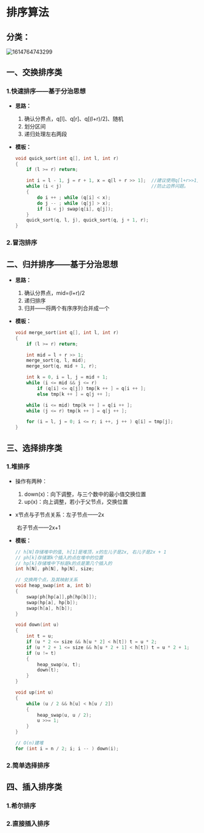# 排序算法

## 分类：

![1614764743299](C:\Users\Mr.Yang\AppData\Roaming\Typora\typora-user-images\1614764743299.png)

## 一、交换排序类

### 1.快速排序——基于分治思想

- **思路：**

  1. 确认分界点，q[l]、q[r]、q[(l+r)/2]、随机
  2. 划分区间
  3. 递归处理左右两段

- **模板：**

  ```c++
  void quick_sort(int q[], int l, int r)
  {
      if (l >= r) return;
  
      int i = l - 1, j = r + 1, x = q[l + r >> 1];	//建议使用q[l+r>>1]做分界点，
      while (i < j)									//防止边界问题。
      {
          do i ++ ; while (q[i] < x);
          do j -- ; while (q[j] > x);
          if (i < j) swap(q[i], q[j]);
      }
      quick_sort(q, l, j), quick_sort(q, j + 1, r);
  }
  ```

  

### 2.冒泡排序





## 二、归并排序——基于分治思想

- **思路：**

  1. 确认分界点，mid=(l+r)/2
  2. 递归排序
  3. 归并——将两个有序序列合并成一个

- **模板：**

  ```c++
  void merge_sort(int q[], int l, int r)
  {
      if (l >= r) return;
  
      int mid = l + r >> 1;
      merge_sort(q, l, mid);
      merge_sort(q, mid + 1, r);
  
      int k = 0, i = l, j = mid + 1;
      while (i <= mid && j <= r)
          if (q[i] <= q[j]) tmp[k ++ ] = q[i ++ ];
          else tmp[k ++ ] = q[j ++ ];
  
      while (i <= mid) tmp[k ++ ] = q[i ++ ];
      while (j <= r) tmp[k ++ ] = q[j ++ ];
  
      for (i = l, j = 0; i <= r; i ++, j ++ ) q[i] = tmp[j];
  }
  ```




## 三、选择排序类

### 1.堆排序

- 操作有两种：

  1. down(x)：向下调整，与三个数中的最小值交换位置
  2. up(x)：向上调整，若小于父节点，交换位置

- x节点与子节点关系：左子节点——2x

  ​									右子节点——2x+1

- **模板：**

  ```c++
  // h[N]存储堆中的值, h[1]是堆顶，x的左儿子是2x, 右儿子是2x + 1
  // ph[k]存储第k个插入的点在堆中的位置
  // hp[k]存储堆中下标是k的点是第几个插入的
  int h[N], ph[N], hp[N], size;
  
  // 交换两个点，及其映射关系
  void heap_swap(int a, int b)
  {
      swap(ph[hp[a]],ph[hp[b]]);
      swap(hp[a], hp[b]);
      swap(h[a], h[b]);
  }
  
  void down(int u)
  {
      int t = u;
      if (u * 2 <= size && h[u * 2] < h[t]) t = u * 2;
      if (u * 2 + 1 <= size && h[u * 2 + 1] < h[t]) t = u * 2 + 1;
      if (u != t)
      {
          heap_swap(u, t);
          down(t);
      }
  }
  
  void up(int u)
  {
      while (u / 2 && h[u] < h[u / 2])
      {
          heap_swap(u, u / 2);
          u >>= 1;
      }
  }
  
  // O(n)建堆
  for (int i = n / 2; i; i -- ) down(i);
  ```




### 2.简单选择排序







## 四、插入排序类

### 1.希尔排序



### 2.直接插入排序